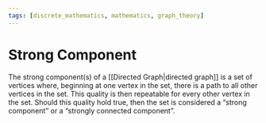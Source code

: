 ```yaml
---
tags: [discrete_mathematics, mathematics, graph_theory]
---
```


# Strong Component

The strong component(s) of a [[Directed Graph|directed graph]] is a set of vertices where, beginning at one vertex in the set, there is a path to all other vertices in the set. This quality is then repeatable for every other vertex in the set. Should this quality hold true, then the set is considered a “strong component” or a “strongly connected component”.